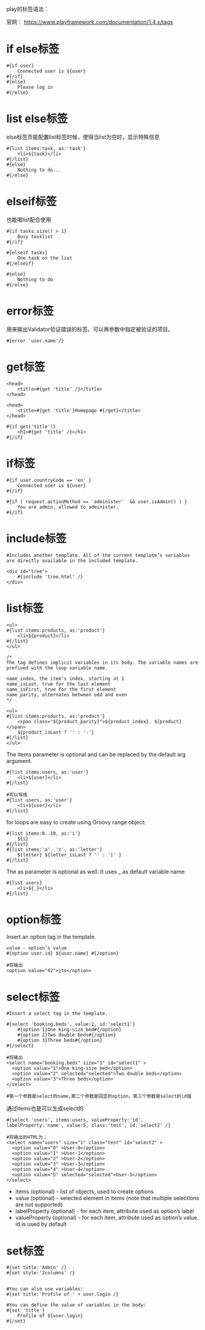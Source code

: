 play的标签语法：

官网：
https://www.playframework.com/documentation/1.4.x/tags

#  if else标签
```
#{if user}  
    Connected user is ${user}  
#{/if}  
#{else}  
    Please log in  
#{/else}  
```


# list else标签

else标签页能配置list标签时候，使得当list为空时，显示特殊信息 

```
#{list items:task, as:'task'}  
    <li>${task}</li>  
#{/list}
#{else}  
    Nothing to do...  
#{/else}
```

# elseif标签

也能喝list配合使用 

```
#{if tasks.size() > 1}  
    Busy tasklist  
#{/if}  
   
#{elseif tasks}  
    One task on the list  
#{/elseif}  
   
#{else}  
    Nothing to do  
#{/else}  

```


# error标签

用来输出Validator验证错误的标签。可以再参数中指定被验证的项目。 

```
#{error 'user.name'/}  
```


# get标签

```
<head>
    <title>#{get 'title' /}</title>
</head>

<head>
    <title>#{get 'title'}Homepage #{/get}</title>
</head>

#{if get('title')}
    <h1>#{get 'title' /}</h1>
#{/if}
```


# if标签

```
#{if user.countryCode == 'en' }
    Connected user is ${user}
#{/if}

#{if ( request.actionMethod == 'administer'  && user.isAdmin() ) }
    You are admin, allowed to administer.
#{/if}

```


# include标签

```
#Includes another template. All of the current template’s variables are directly available in the included template.

<div id="tree">
    #{include 'tree.html' /}
</div>

```

# list标签

```
<ul>
#{list items:products, as:'product'}
    <li>${product}</li>
#{/list}
</ul>

/*
The tag defines implicit variables in its body. The variable names are prefixed with the loop variable name.

name_index, the item’s index, starting at 1
name_isLast, true for the last element
name_isFirst, true for the first element
name_parity, alternates between odd and even
*/

<ul>
#{list items:products, as:'product'}
    <span class="${product_parity}">${product_index}. ${product}</span>
    ${product_isLast ? '' : '-'}
#{/list}
</ul>
```

The items parameter is optional and can be replaced by the default arg argument.

```
#{list items:users, as:'user'}
    <li>${user}</li>
#{/list}

#可以写成
#{list users, as:'user'}
    <li>${user}</li>
#{/list}

```

for loops are easy to create using Groovy range object:
```
#{list items:0..10, as:'i'}
    ${i}
#{/list}
#{list items:'a'..'z', as:'letter'}
    ${letter} ${letter_isLast ? '' : '|' }
#{/list}
```


The as parameter is optional as well. It uses _ as default variable name:

```
#{list users}
    <li>${_}</li>
#{/list}
```

# option标签

Insert an option tag in the template.
```
value - option’s value
#{option user.id} ${user.name} #{/option}

#将输出
<option value="42">jto</option>
```

# select标签

```
#Insert a select tag in the template.

#{select 'booking.beds', value:2, id:'select1'}
    #{option 1}One king-size bed#{/option}
    #{option 2}Two double beds#{/option}
    #{option 3}Three beds#{/option}
#{/select}

#将输出
<select name="booking.beds" size="1" id="select1" >
  <option value="1">One king-size bed</option>
  <option value="2" selected="selected">Two double beds</option>
  <option value="3">Three beds</option>
</select>

#第一个参数是select的name,第二个参数是回显的option，第三个参数是select的id值
```

通过items也是可以生成select的

```
#{select 'users', items:users, valueProperty:'id', labelProperty:'name', value:5, class:'test', id:'select2' /}

#将输出的HTML为：
<select name="users" size="1" class="test" id="select2" >
  <option value="0" >User-0</option>
  <option value="1" >User-1</option>            
  <option value="2" >User-2</option>            
  <option value="3" >User-3</option>
  <option value="4" >User-4</option>
  <option value="5" selected="selected">User-5</option>
</select>
```

* items (optional) - list of objects, used to create options
* value (optional) - selected element in items (note that multiple selections are not supported)
* labelProperty (optional) - for each item, attribute used as option’s label
* valueProperty (optional) - for each item, attribute used as option’s value. id is used by default


# set标签

```
#{set title:'Admin' /}
#{set style:'2columns' /}


#You can also use variables:
#{set title:'Profile of ' + user.login /}

#You can define the value of variables in the body:
#{set 'title'}
    Profile of ${user.login}
#{/set}
```
